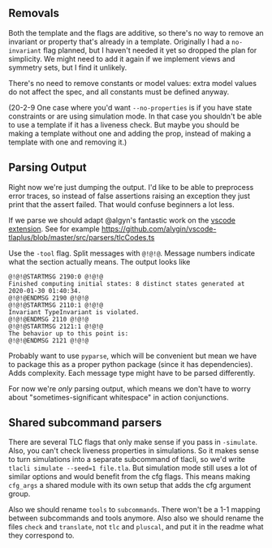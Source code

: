 ## Removals

Both the template and the flags are additive, so there's no way to remove an invariant or property that's already in a template. Originally I had a `no-invariant` flag planned, but I haven't needed it yet so dropped the plan for simplicity. We might need to add it again if we implement views and symmetry sets, but I find it unlikely.

There's no need to remove constants or model values: extra model values do not affect the spec, and all constants must be defined anyway.

(20-2-9 One case where you'd want `--no-properties` is if you have state constraints or are using simulation mode. In that case you shouldn't be able to use a template if it has a liveness check. But maybe you should be making a template without one and adding the prop, instead of making a template with one and removing it.) 

## Parsing Output

Right now we're just dumping the output. I'd like to be able to preprocess error traces, so instead of false assertions raising an exception they just print that the assert failed. That would confuse beginners a lot less.

If we parse we should adapt @algyn's fantastic work on the [vscode extension](https://github.com/alygin/vscode-tlaplus). See for example https://github.com/alygin/vscode-tlaplus/blob/master/src/parsers/tlcCodes.ts

Use the `-tool` flag. Split messages with `@!@!@`. Message numbers indicate what the section actually means. The output looks like

```
@!@!@STARTMSG 2190:0 @!@!@
Finished computing initial states: 8 distinct states generated at 2020-01-30 01:40:34.
@!@!@ENDMSG 2190 @!@!@
@!@!@STARTMSG 2110:1 @!@!@
Invariant TypeInvariant is violated.
@!@!@ENDMSG 2110 @!@!@
@!@!@STARTMSG 2121:1 @!@!@
The behavior up to this point is:
@!@!@ENDMSG 2121 @!@!@
```

Probably want to use `pyparse`, which will be convenient but mean we have to package this as a proper python package (since it has dependencies). Adds complexity. Each message type might have to be parsed differently.

For now we're _only_ parsing output, which means we don't have to worry about "sometimes-significant whitespace" in action conjunctions.


## Shared subcommand parsers

There are several TLC flags that only make sense if you pass in `-simulate`. Also, you can't check liveness properties in simulations. So it makes sense to turn simulations into a separate subcommand of tlacli, so we'd write `tlacli simulate --seed=1 file.tla`. But simulation mode still uses a lot of similar options and would benefit from the cfg flags. This means making `cfg_args` a shared module with its own setup that adds the cfg argument group.

Also we should rename `tools` to `subcommands`. There won't be a 1-1 mapping between subcommands and tools anymore. Also also we should rename the files `check` and `translate`, not `tlc` and `pluscal`, and put it in the readme what they correspond to.